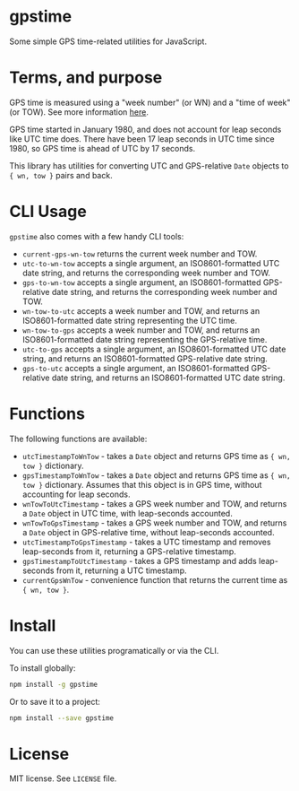 # gpstime
Some simple GPS time-related utilities for JavaScript.

# Terms, and purpose
GPS time is measured using a "week number" (or WN) and a "time of week" (or TOW). See more information [here][csgnetwork-gpstime].

GPS time started in January 1980, and does not account for leap seconds like UTC time does. There have been 17 leap seconds in UTC time
since 1980, so GPS time is ahead of UTC by 17 seconds.

This library has utilities for converting UTC and GPS-relative `Date` objects to `{ wn, tow }` pairs and back.

# CLI Usage
`gpstime` also comes with a few handy CLI tools:

* `current-gps-wn-tow` returns the current week number and TOW.
* `utc-to-wn-tow` accepts a single argument, an ISO8601-formatted UTC date string, and returns the corresponding week number and TOW.
* `gps-to-wn-tow` accepts a single argument, an ISO8601-formatted GPS-relative date string, and returns the corresponding week number and TOW.
* `wn-tow-to-utc` accepts a week number and TOW, and returns an ISO8601-formatted date string representing the UTC time.
* `wn-tow-to-gps` accepts a week number and TOW, and returns an ISO8601-formatted date string representing the GPS-relative time.
* `utc-to-gps` accepts a single argument, an ISO8601-formatted UTC date string, and returns an ISO8601-formatted GPS-relative date string.
* `gps-to-utc` accepts a single argument, an ISO8601-formatted GPS-relative date string, and returns an ISO8601-formatted UTC date string.

# Functions

The following functions are available:

* `utcTimestampToWnTow` - takes a `Date` object and returns GPS time as `{ wn, tow }` dictionary.
* `gpsTimestampToWnTow` - takes a `Date` object and returns GPS time as `{ wn, tow }` dictionary. Assumes that this object is in GPS time, without accounting for leap seconds.
* `wnTowToUtcTimestamp` - takes a GPS week number and TOW, and returns a `Date` object in UTC time, with leap-seconds accounted.
* `wnTowToGpsTimestamp` - takes a GPS week number and TOW, and returns a `Date` object in GPS-relative time, without leap-seconds accounted.
* `utcTimestampToGpsTimestamp` - takes a UTC timestamp and removes leap-seconds from it, returning a GPS-relative timestamp.
* `gpsTimestampToUtcTimestamp` - takes a GPS timestamp and adds leap-seconds from it, returning a UTC timestamp.
* `currentGpsWnTow` - convenience function that returns the current time as `{ wn, tow }`.

# Install

You can use these utilities programatically or via the CLI.

To install globally:

```bash
npm install -g gpstime
```

Or to save it to a project:

```bash
npm install --save gpstime
```

# License

MIT license. See `LICENSE` file.

[csgnetwork-gpstime]: http://www.csgnetwork.com/gpstimeconv.html
